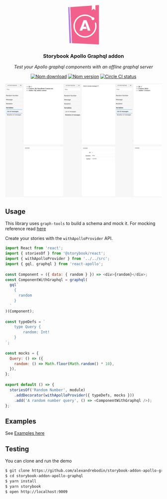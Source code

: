 <p align="center">
    <p align="center">
        <img width="100" src="storybook-apollo.png" alt="logo">
    </p>
    <h3 align="center">Storybook Apollo Graphql addon</h3>
    <p align="center"><em>Test your Apollo graphql components with an offline graphql server</em><p>
    <p align="center">
        <a href="https://www.npmjs.com/package/storybook-addon-apollo-graphql"><img src="https://img.shields.io/npm/dt/storybook-addon-apollo-graphql.svg" alt="Npm download"></a>
        <a href="https://www.npmjs.com/package/storybook-addon-apollo-graphql"><img src="https://img.shields.io/npm/v/storybook-addon-apollo-graphql.svg" alt="Npm version"></a>
        <a href="https://www.npmjs.com/package/storybook-addon-apollo-graphql"><img src="https://img.shields.io/circleci/project/github/alexandrebodin/storybook-addon-apollo-graphql.svg" alt="Circle CI status"></a>
    </p>
</p>

![Addon example](screenshot.png)

## Usage

This library uses `graph-tools` to build a schema and mock it.
For mocking reference read [here](https://www.apollographql.com/docs/graphql-tools/mocking.html#Customizing-mocks)

Create your stories with the `withApolloProvider` API.

```js
import React from 'react';
import { storiesOf } from '@storybook/react';
import { withApolloProvider } from '../../src';
import { gql, graphql } from 'react-apollo';

const Component = ({ data: { random } }) => <div>{random}</div>;
const ComponentWithGraphql = graphql(
  gql`
    {
      random
    }
  `
)(Component);

const typeDefs = `
    type Query {
        random: Int!
    }
`;

const mocks = {
  Query: () => ({
    random: () => Math.floor(Math.random() * 10),
  }),
};

export default () => {
  storiesOf('Random Number', module)
    .addDecorator(withApolloProvider({ typeDefs, mocks }))
    .add('A random number query', () => <ComponentWithGraphql />);
};
```

## Examples

See [Examples here](example/stories)

## Testing

You can clone and run the demo

```sh
$ git clone https://github.com/alexandrebodin/storybook-addon-apollo-graphql storybook-addon-apollo-graphql
$ cd storybook-addon-apollo-graphql
$ yarn install
$ yarn storybook
$ open http://localhost:9009
```
